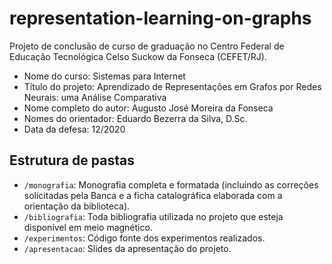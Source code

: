 # representation-learning-on-graphs
Projeto de conclusão de curso de graduação no Centro Federal de Educação Tecnológica Celso Suckow da Fonseca (CEFET/RJ).

- Nome do curso: Sistemas para Internet
- Título do projeto: Aprendizado de Representações em Grafos por Redes Neurais: uma Análise Comparativa
- Nome completo do autor: Augusto José Moreira da Fonseca
- Nomes do orientador: Eduardo Bezerra da Silva, D.Sc.
- Data da defesa: 12/2020

## Estrutura de pastas
* `/monografia`: Monografia completa e formatada (incluindo as correções solicitadas pela Banca e a ficha catalográfica elaborada com a orientação da biblioteca).
* `/bibliografia`: Toda bibliografia utilizada no projeto que esteja disponível em meio magnético.
* `/experimentos`: Código fonte dos experimentos realizados.
* `/apresentacao`: Slides da apresentação do projeto.
